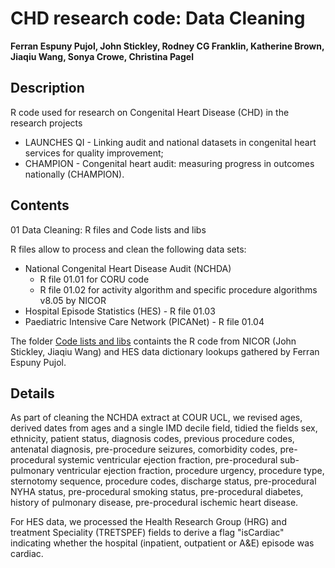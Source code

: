 # CHD research code: Data Cleaning

**Ferran Espuny Pujol, John Stickley, Rodney CG Franklin, Katherine Brown, Jiaqiu Wang, Sonya Crowe, Christina Pagel**

## Description

R code used for research on Congenital Heart Disease (CHD) in the research projects 

* LAUNCHES QI - Linking audit and national datasets in congenital heart services for quality improvement;
* CHAMPION - Congenital heart audit: measuring progress in outcomes nationally (CHAMPION).

## Contents

01 Data Cleaning: R files and Code lists and libs

R files allow to process and clean the following data sets:

* National Congenital Heart Disease Audit (NCHDA)
  - R file 01.01 for CORU code
  - R file 01.02 for activity algorithm and specific procedure algorithms v8.05 by NICOR 
* Hospital Episode Statistics (HES) - R file 01.03
* Paediatric Intensive Care Network (PICANet) - R file 01.04

The folder [Code lists and libs](<Code lists and libs>) containts the R code from NICOR (John Stickley, Jiaqiu Wang) and HES data dictionary lookups gathered by Ferran Espuny Pujol.

## Details

As part of cleaning the NCHDA extract at COUR UCL, we revised ages, derived dates from ages and a single IMD decile field, tidied the fields sex, ethnicity, patient status, diagnosis codes, previous procedure codes, antenatal diagnosis, pre-procedure seizures, comorbidity codes, pre-procedural systemic ventricular ejection fraction, pre-procedural sub-pulmonary ventricular ejection fraction, procedure urgency, procedure type, sternotomy sequence, procedure codes, discharge status, pre-procedural NYHA status, pre-procedural smoking status, pre-procedural diabetes, history of pulmonary disease, pre-procedural ischemic heart disease.

For HES data, we processed the Health Research Group (HRG) and treatment Speciality (TRETSPEF) fields to derive a flag "isCardiac" indicating whether the hospital (inpatient, outpatient or A&E) episode was cardiac. 
